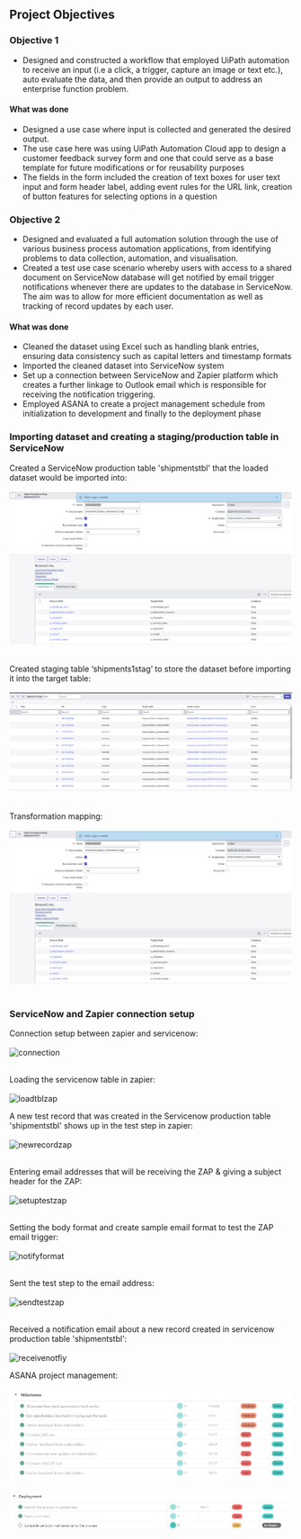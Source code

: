 ## Project Objectives

### Objective 1
- Designed and constructed a workflow that employed UiPath automation to receive an input (i.e a click, a trigger, capture an image or text etc.), auto evaluate the data, and then provide an output to address an enterprise function problem.

#### What was done
- Designed a use case where input is collected and generated the desired output.
- The use case here was using UiPath Automation Cloud app to design a customer feedback survey form and one that could serve as a base template for future modifications or for reusability purposes
- The fields in the form included the creation of text boxes for user text input and form header label, adding event rules for the URL link, creation of button features for selecting options in a question

### Objective 2
- Designed and evaluated a full automation solution through the use of various business process automation applications, from identifying problems to data collection, automation, and visualisation.
- Created a test use case scenario whereby users with access to a shared document on ServiceNow database will get notified by email trigger notifications whenever there are updates to the database in ServiceNow. The aim was to allow for more efficient documentation as well as tracking of record updates by each user.

#### What was done
- Cleaned the dataset using Excel such as handling blank entries, ensuring data consistency such as capital letters and timestamp formats
- Imported the cleaned dataset into ServiceNow system
- Set up a connection between ServiceNow and Zapier platform which creates a further linkage to Outlook email which is responsible for receiving the notification triggering.
- Employed ASANA to create a project management schedule from initialization to development and finally to the deployment phase

### Importing dataset and creating a staging/production table in ServiceNow <br> 

Created a ServiceNow production table 'shipmentstbl' that the loaded dataset would be imported into: <br> <br>
![Image 1](https://github.com/bayyangjie/Hyperautomation/blob/main/Visuals/tabletransform.png?raw=true) <br> <br>

Created staging table ‘shipments1stag’ to store the dataset before importing it into the target table: <br> <br>
![Image 7](https://github.com/bayyangjie/Hyperautomation/blob/main/Visuals/stagingtbl.png?raw=true) <br> <br>

Transformation mapping: <br> <br>
![Image 8](https://github.com/bayyangjie/Hyperautomation/blob/main/Visuals/transform.png?raw=true) <br> <br>

### ServiceNow and Zapier connection setup <br> 

Connection setup between zapier and servicenow: <br> <br>
![connection](https://github.com/bayyangjie/Hyperautomation/assets/153354426/02020b7f-0627-40f7-b61b-8256ec02f612) <br> <br>

Loading the servicenow table in zapier: <br> <br>
![loadtblzap](https://github.com/bayyangjie/Hyperautomation/assets/153354426/db0093fa-7125-49d3-9f0c-534115d749f9)

A new test record that was created in the Servicenow production table 'shipmentstbl' shows up in the test step in zapier: <br> <br>
![newrecordzap](https://github.com/bayyangjie/Hyperautomation/assets/153354426/bbe121cf-b791-4bda-9fc2-f4b0b53e99c7) <br> <br>

Entering email addresses that will be receiving the ZAP & giving a subject header for the ZAP: <br> <br>
![setuptestzap](https://github.com/bayyangjie/Hyperautomation/assets/153354426/ed5a3b02-8428-4cdd-aa39-ff080d6893ca) <br> <br>

Setting the body format and create sample email format to test the ZAP email trigger: <br> <br>
![notifyformat](https://github.com/bayyangjie/Hyperautomation/assets/153354426/7a48f2bf-f451-433c-8caf-a9ff3d5ed45e) <br> <br>

Sent the test step to the email address: <br> <br>
![sendtestzap](https://github.com/bayyangjie/Hyperautomation/assets/153354426/d4c5cdbe-0c13-4efc-a3d5-f30f60081fb9) <br> <br>

Received a notification email about a new record created in servicenow production table 'shipmentstbl': <br> <br>
![receivenotfiy](https://github.com/bayyangjie/Hyperautomation/assets/153354426/778e0e57-22e8-41cc-8f15-ee800e577ee1) <br>


ASANA project management: <br> <br>
![Image 5](https://github.com/bayyangjie/Hyperautomation/blob/main/Visuals/asana1.png?raw=true) <br> <br>
![Image 6](https://github.com/bayyangjie/Hyperautomation/blob/main/Visuals/asana2.png?raw=true)




